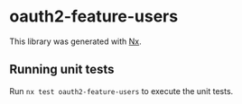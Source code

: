 # oauth2-feature-users

This library was generated with [Nx](https://nx.dev).

## Running unit tests

Run `nx test oauth2-feature-users` to execute the unit tests.
